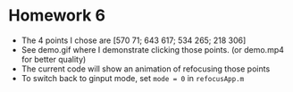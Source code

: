 # Homework 6

- The 4 points I chose are [570 71; 643 617; 534 265; 218 306]
- See demo.gif where I demonstrate clicking those points. (or demo.mp4 for better quality)
- The current code will show an animation of refocusing those points
- To switch back to ginput mode, set `mode = 0` in `refocusApp.m`
